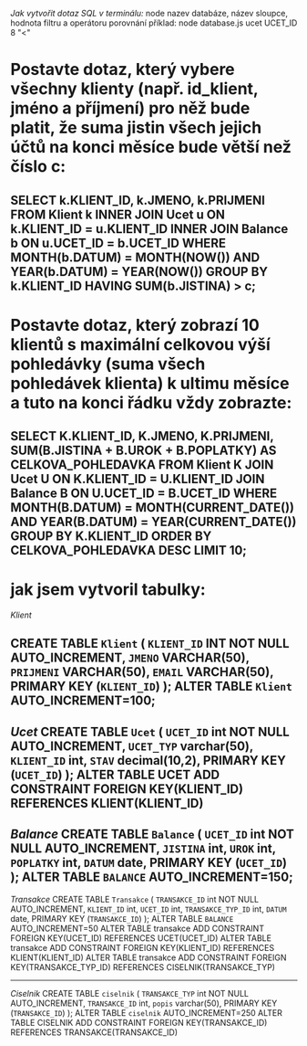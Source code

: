 *Jak vytvořit dotaz SQL v terminálu:* 
node nazev databáze, název sloupce, hodnota filtru a operátoru porovnání
příklad: node database.js ucet UCET_ID 8 "<"



# Postavte dotaz, který vybere všechny klienty (např. id_klient, jméno a příjmení) pro něž bude platit, že suma jistin všech jejich účtů na konci měsíce bude větší než číslo c:

SELECT k.KLIENT_ID, k.JMENO, k.PRIJMENI
FROM Klient k
INNER JOIN Ucet u ON k.KLIENT_ID = u.KLIENT_ID
INNER JOIN Balance b ON u.UCET_ID = b.UCET_ID
WHERE MONTH(b.DATUM) = MONTH(NOW()) AND YEAR(b.DATUM) = YEAR(NOW())
GROUP BY k.KLIENT_ID
HAVING SUM(b.JISTINA) > c;
----------------------------------------------


# Postavte dotaz, který zobrazí 10 klientů s maximální celkovou výší pohledávky (suma všech pohledávek klienta) k ultimu měsíce a tuto na konci řádku vždy zobrazte:

SELECT K.KLIENT_ID, K.JMENO, K.PRIJMENI, SUM(B.JISTINA + B.UROK + B.POPLATKY) AS CELKOVA_POHLEDAVKA
FROM Klient K
JOIN Ucet U ON K.KLIENT_ID = U.KLIENT_ID
JOIN Balance B ON U.UCET_ID = B.UCET_ID
WHERE MONTH(B.DATUM) = MONTH(CURRENT_DATE()) AND YEAR(B.DATUM) = YEAR(CURRENT_DATE())
GROUP BY K.KLIENT_ID
ORDER BY CELKOVA_POHLEDAVKA DESC
LIMIT 10;
-------------------------------------------------


# jak jsem vytvoril tabulky:


*Klient*

CREATE TABLE `Klient` (
  `KLIENT_ID` INT NOT NULL AUTO_INCREMENT,
  `JMENO` VARCHAR(50),
  `PRIJMENI` VARCHAR(50),
  `EMAIL` VARCHAR(50),
  PRIMARY KEY (`KLIENT_ID`)
);
ALTER TABLE `Klient` AUTO_INCREMENT=100;
-------------------------------------

*Ucet*
CREATE TABLE `Ucet` (
  `UCET_ID` int NOT NULL AUTO_INCREMENT,
  `UCET_TYP` varchar(50),
  `KLIENT_ID` int,
  `STAV` decimal(10,2),
  PRIMARY KEY (`UCET_ID`)
);
ALTER TABLE UCET ADD CONSTRAINT FOREIGN KEY(KLIENT_ID) REFERENCES KLIENT(KLIENT_ID)
-------------------------------------

*Balance*
CREATE TABLE `Balance` (
  `UCET_ID` int NOT NULL AUTO_INCREMENT,
  `JISTINA` int,
  `UROK` int,
  `POPLATKY` int,
  `DATUM` date,
  PRIMARY KEY (`UCET_ID`)
);
ALTER TABLE `BALANCE` AUTO_INCREMENT=150;
-------------------------------------

*Transakce*
CREATE TABLE `Transakce` (
  `TRANSAKCE_ID` int NOT NULL AUTO_INCREMENT,
  `KLIENT_ID` int,
  `UCET_ID` int,
  `TRANSAKCE_TYP_ID` int,
  `DATUM` date,
  PRIMARY KEY (`TRANSAKCE_ID`)
);
ALTER TABLE `BALANCE` AUTO_INCREMENT=50
ALTER TABLE transakce ADD CONSTRAINT FOREIGN KEY(UCET_ID) REFERENCES UCET(UCET_ID)
ALTER TABLE transakce ADD CONSTRAINT FOREIGN KEY(KLIENT_ID) REFERENCES KLIENT(KLIENT_ID)
ALTER TABLE transakce ADD CONSTRAINT FOREIGN KEY(TRANSAKCE_TYP_ID) REFERENCES CISELNIK(TRANSAKCE_TYP)

---------------------------------------

*Ciselnik*
CREATE TABLE `ciselnik` (
  `TRANSAKCE_TYP` int NOT NULL AUTO_INCREMENT,
  `TRANSAKCE_ID` int,
  `popis` varchar(50),
  PRIMARY KEY (`TRANSAKCE_ID`)
);
ALTER TABLE `ciselnik` AUTO_INCREMENT=250
ALTER TABLE CISELNIK ADD CONSTRAINT FOREIGN KEY(TRANSAKCE_ID) REFERENCES TRANSAKCE(TRANSAKCE_ID)

